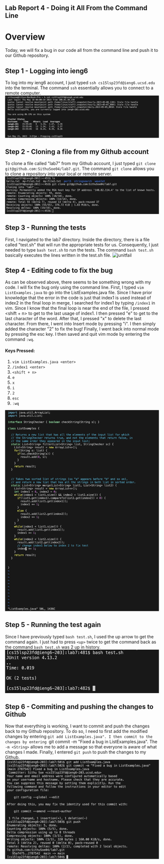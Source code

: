 ## Lab Report 4 - Doing it All From the Command Line

# Overview
Today, we will fix a bug in our code all from the command line and push it to our Github repository. 

## Step 1 - Logging into ieng6
To log into my ieng6 account, I just typed ``ssh cs15lsp23fd@ieng6.ucsd.edu`` into the terminal. The command ``ssh`` essentially allows you to connect to a remote computer. 
![ieng6](ssh.png)

## Step 2 - Cloning a file from my Github account
To clone a file called "lab7" from my Github account, I just typed ``git clone git@github.com:SithuSoe04/lab7.git``. The command ``git clone`` allows you to clone a repository into your local or remote server.
![gitclone](gitclone.png)

## Step 3 - Running the tests
First, I navigated to the lab7 directory. Inside the directory, there is a file called "test.sh" that will run the appropriate tests for us. Consequently, I just needed to type ``bash test.sh`` to run the tests. The command  ``bash test.sh`` basically executes the lines written in the test.sh file.
![junitfail](junifail.png)

## Step 4 - Editing code to fix the bug
As can be observed above, there seems to be something wrong with my code. I will fix the bug only using the command line. First, I typed ``vim ListExamples.java`` to go into the ListExamples.java file. Since I have prior knowledge that the error in the code is just that index1 is used instead of index2 in the final loop in merge, I searched for index1 by typing ``/index1`` in vim. Since I know that the final loop is near the end of the file, I pressed <shift + n> to get to the last usage of index1. I then pressed "e" to get to the last character of the word. After that, I pressed "x" to delete the last character. From there, I went into Insert mode by pressing "i". I then simply added the character "2" to fix the bug! Finally, I went back into normal mode by pressing the esc key. I then saved and quit vim mode by entering the command ``:wq``. 

#### Keys Pressed:
1. ``vim ListExamples.java <enter>``
2. ``/index1 <enter>``
3. ``<shift + n>``
4. ``e``
5. ``x``
6. ``i``
7. ``2``
8. ``esc``
9. ``:wq``
  
![vim](vim.png)

## Step 5 - Running the test again
Since I have previously typed ``bash test.sh``, I used the up arrow to get the command again. I just had to press ``<up>`` twice to get the command back as the command ``bash test.sh`` was 2 up in history. 
![rerunning](rerunning.png)
  
## Step 6 - Commiting and pushing the changes to Github
Now that everything is working, I want to commit and push the changes back to my Github repository. To do so, I need to first add the modified changes by entering ``git add ListExamples.java". I then commit to the changes by entering ``git commit -m "Fixed a bug in ListExamples.java". The ``-m <String>`` allows me to add a message so that everyone is aware of what changes I made. Finally, I entered ``git push`` to push the changes to my Github.
![gitpush](gitpush.png)
